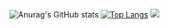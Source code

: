 ![Anurag's GitHub stats](https://github-readme-stats.vercel.app/api?username=qiyue520&show_icons=true&theme=graywhite)
[![Top Langs](https://github-readme-stats.vercel.app/api/top-langs/?username=qiyue520)](https://github.com/qiyue520/)
![]( https://steins-gate-visitor-count.greenhandatsjtu.repl.co/{qiyue520})
